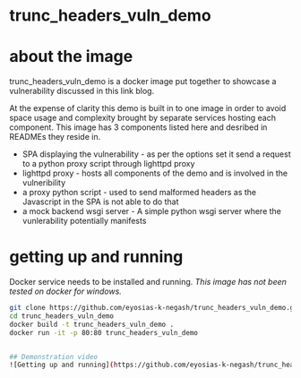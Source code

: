 # trunc_headers_vuln_demo

# about the image
trunc_headers_vuln_demo is a docker image put together to showcase a vulnerability discussed in this link blog.

At the expense of clarity this demo is built in to one image in order to avoid space usage and complexity brought by separate services hosting each component. This image has 3 components listed here and desribed in READMEs they reside in.

- SPA displaying the vulnerability - as per the options set it send a request to a python proxy script through lighttpd proxy
- lighttpd proxy - hosts all components of the demo and is involved in the vulneribility
- a proxy python script - used to send malformed headers as the Javascript in the SPA is not able to do that
- a mock backend wsgi server - A simple python wsgi server where the vunlerability potentially manifests

# getting up and running

Docker service needs to be installed and running.
*This image has not been tested on docker for windows.*

```sh
git clone https://github.com/eyosias-k-negash/trunc_headers_vuln_demo.git
cd trunc_headers_vuln_demo
docker build -t trunc_headers_vuln_demo .
docker run -it -p 80:80 trunc_headers_vuln_demo


## Demonstration video
![Getting up and running](https://github.com/eyosias-k-negash/trunc_headers_vuln_demo/raw/master/demo%202022-07-15%2003-14.gif)
